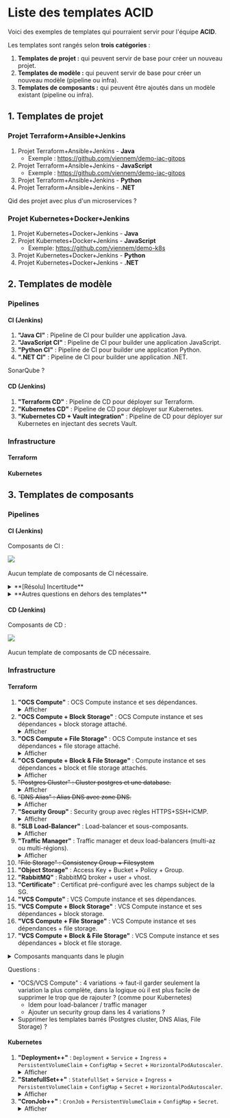 # Liste des templates ACID

Voici des exemples de templates qui pourraient servir pour l'équipe **ACID**.

Les templates sont rangés selon **trois catégories** :

1. **Templates de projet :** qui peuvent servir de base pour créer un nouveau projet.
2. **Templates de modèle :** qui peuvent servir de base pour créer un nouveau modèle (pipeline ou infra).
3. **Templates de composants :** qui peuvent être ajoutés dans un modèle existant (pipeline ou infra).

## 1. Templates de projet

### Projet Terraform+Ansible+Jenkins

1. Projet Terraform+Ansible+Jenkins - **Java**
    - Exemple : https://github.com/viennem/demo-iac-gitops
2. Projet Terraform+Ansible+Jenkins - **JavaScript**
    - Exemple : https://github.com/viennem/demo-iac-gitops
3. Projet Terraform+Ansible+Jenkins - **Python**
4. Projet Terraform+Ansible+Jenkins - **.NET**

Qid des projet avec plus d'un microservices ?

### Projet Kubernetes+Docker+Jenkins

1. Projet Kubernetes+Docker+Jenkins - **Java**
2. Projet Kubernetes+Docker+Jenkins - **JavaScript**
    - Exemple: https://github.com/viennem/demo-k8s
3. Projet Kubernetes+Docker+Jenkins - **Python**
4. Projet Kubernetes+Docker+Jenkins - **.NET**

## 2. Templates de modèle

### Pipelines

#### CI (Jenkins)

1. **"Java CI"** : Pipeline de CI pour builder une application Java.
2. **"JavaScript CI"** : Pipeline de CI pour builder une application JavaScript.
3. **"Python CI"** : Pipeline de CI pour builder une application Python.
4. **".NET CI"** : Pipeline de CI pour builder une application .NET.

SonarQube ?

#### CD (Jenkins)

1. **"Terraform CD"** : Pipeline de CD pour déployer sur Terraform.
2. **"Kubernetes CD"** : Pipeline de CD pour déployer sur Kubernetes.
2. **"Kubernetes CD + Vault integration"** : Pipeline de CD pour déployer sur Kubernetes en injectant des secrets Vault.

### Infrastructure

#### Terraform

#### Kubernetes

## 3. Templates de composants

### Pipelines

#### CI (Jenkins)

Composants de CI :

![](https://github.com/viennem/demo-k8s/raw/main/img/ci-bricks.png)

Aucun template de composants de CI nécessaire.

<details><summary>**[Résolu] Incertitude**</summary>

As-t-on besoin de templates de CI ? => cela va dépendre du fonctionnement des composants dans le plugin Jenkinator

- Si les composants comme "Build / Test" sont spécifiques (avec un composant différent par language), alors il n'y aura pas besoin de templates de CI.
- Si les composants sont génériques (exemple : un seul composant "Build / Test" générique), alors on aura besoin de templates pour décliner les composants génériques en templates spécifiques par langauge, exemple :
  1. **"Build / Test - Java"** : Composant "Build / Test" pré-configuré avec les commandes pour builder une application Java.
  2. **"Build / Test - JavaScript"** : Composant "Build / Test" pré-configuré avec les commandes pour builder une application JavaScript.
  3. **"Build / Test - Python"** : Composant "Build / Test" pré-configuré avec les commandes pour builder une application Python.
  4. **"Build / Test - .NET"** : Composant "Build / Test" pré-configuré avec les commandes pour builder une application .NET.
  5. Idem pour **"Sonar Analysis"** décliné en languages (Java et JavaScript seulemment) ?
  6. Idem pour **"Automatic Version Retrieval"** décliné en languages  (Java et JavaScript seulemment)  ?

**Réponse :** Les composants seront spécifiques, donc il n'y aura pas besoin de templates,
car cela permettra de simplifier la configuration des attributs des composants au lieu d'avoir des noms d'attributs génériques.

</details>

<details><summary>**Autres questions en dehors des templates**</summary>

- Attribut language au niveau du composant pipeline, ou au niveau de chaque composant (Build/Test, Version Retrival, Sonar Analysis) ?
    - Qid des pipelines multi-languages ?

</details>

#### CD (Jenkins)

Composants de CD :

![](https://github.com/viennem/demo-k8s/raw/main/img/cd-bricks.png)

Aucun template de composants de CD nécessaire.

### Infrastructure

#### Terraform

1. **"OCS Compute"** : OCS Compute instance et ses dépendances.
   <details><summary>Afficher</summary><img src="./img/compute.png" /></details>
2. **"OCS Compute + Block Storage"** : OCS Compute instance et ses dépendances + block storage attaché.
   <details><summary>Afficher</summary><img src="./img/compute.png" /><br /><b>TODO:</b> composants à ajouter dans les metadata de Terraform</details>
3. **"OCS Compute + File Storage"** : OCS Compute instance et ses dépendances + file storage attaché.
   <details><summary>Afficher</summary><img src="./img/compute.png" /><br /><b>TODO:</b> composants à ajouter dans les metadata de Terraform</details>
4. **"OCS Compute + Block & File Storage"** : Compute instance et ses dépendances + block et file storage attachés.
   <details><summary>Afficher</summary><img src="./img/compute.png" /><br /><b>TODO:</b> composants à ajouter dans les metadata de Terraform</details>
5. ~~"Postgres Cluster" : Cluster postgres et une database.~~
   <details><summary>Afficher</summary><img src="./img/postgres_cluster.svg" /></details>
6. ~~"DNS Alias" : Alias DNS avec zone DNS.~~
   <details><summary>Afficher</summary><img src="./img/dns.png" /></details>
7. **"Security Group"** : Security group avec règles HTTPS+SSH+ICMP.
   <details><summary>Afficher</summary><img src="./img/secgroup.svg" /></details>
8. **"SLB Load-Balancer"** : Load-balancer et sous-composants.
   <details><summary>Afficher</summary><img src="./img/slb.png" /></details>
9. **"Traffic Manager"** : Traffic manager et deux load-balancers (multi-az ou multi-régions).
   <details><summary>Afficher</summary><img src="./img/traffic_manager.png" /></details>
10. ~~"File Storage" : Consistency Group + Filesystem~~
11. **"Object Storage"** : Access Key + Bucket + Policy + Group.
12. **"RabbitMQ"** : RabbitMQ broker + user + vhost.
13. **"Certificate"** : Certificat pré-configuré avec les champs subject de la SG.
14. **"VCS Compute"** : VCS Compute instance et ses dépendances.
15. **"VCS Compute + Block Storage"** : VCS Compute instance et ses dépendances + block storage.
16. **"VCS Compute + File Storage"** : VCS Compute instance et ses dépendances + file storage.
17. **"VCS Compute + Block & File Storage"** : VCS Compute instance et ses dépendances + block et file storage.

<details><summary>Composants manquants dans le plugin</summary>

- Storage :
    - Block Storage :
        - `compute_volume`, `compute_volume_attachement`
    - File Storage :
        - `files_consistency_group`, `files_filesystem`, `files_nfs_client`
    - Object Storage :
        - `object_storage_access_key`, `object_storage_bucket`, `object_storage_group`, `object_storage_rights_policy`, `object_storage_replication_policy`, `object_storage_bucket_replication`
- PaaS :
    - Rabbitmq :
        - `rabbitmq_broker`, `rabbitmq_user`, `rabbitmq_vhost`
    - Certificates :
        - `pki_certificate_subject`
    - Oracle :
        - `oracle_database`
- Autres :
    - `vcs_server`
    - `compute_server_group`
    - `os_configuration_module`
    - `slb_http_policy`, `slb_certificate`
    - `traffic_manager_healthcheck`
    - Read vault secret
- Pas nécessaire ?
    - Kubernetes workspace
    - Airflow instance
    - Secrets (create secret)
    - MyVault namespace
    - Monitoring
    - Metrology
    - Showback
    - IAM client (create client_id, client_secret)

</details>

Questions :

- "OCS/VCS Compute" : 4 variations -> faut-il garder seulement la variation la plus complète, dans la logique où il est plus facile de supprimer le trop que de rajouter ? (comme pour Kubernetes)
    - Idem pour load-balancer / traffic manager
    - Ajouter un security group dans les 4 variations ?
- Supprimer les templates barrés (Postgres cluster, DNS Alias, File Storage) ?

#### Kubernetes

1. **"Deployment++"** : `Deployment` + `Service` + `Ingress` + `PersistentVolumeClaim` + `ConfigMap` + `Secret` + `HorizontalPodAutoscaler`.
   <details><summary>Afficher</summary><img src="./img/deployment.png" /></details>
2. **"StatefullSet++"** : `StatefullSet` + `Service` + `Ingress` + `PersistentVolumeClaim` + `ConfigMap` + `Secret` + `HorizontalPodAutoscaler`.
   <details><summary>Afficher</summary><img src="./img/statefullset.png" /></details>
3. **"CronJob++"** : `CronJob` + `PersistentVolumeClaim` + `ConfigMap` + `Secret`.
   <details><summary>Afficher</summary><img src="./img/cronjob.png" /></details>
